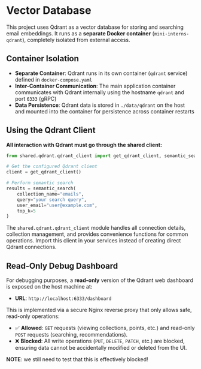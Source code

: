 # Vector Database

This project uses Qdrant as a vector database for storing and searching email embeddings. It runs as a **separate Docker container** (`mini-interns-qdrant`), completely isolated from external access.

## Container Isolation

- **Separate Container**: Qdrant runs in its own container (`qdrant` service) defined in `docker-compose.yaml`
- **Inter-Container Communication**: The main application container communicates with Qdrant internally using the hostname `qdrant` and port `6333` (gRPC)
- **Data Persistence**: Qdrant data is stored in `./data/qdrant` on the host and mounted into the container for persistence across container restarts

## Using the Qdrant Client

**All interaction with Qdrant must go through the shared client:**

```python
from shared.qdrant.qdrant_client import get_qdrant_client, semantic_search

# Get the configured Qdrant client
client = get_qdrant_client()

# Perform semantic search
results = semantic_search(
    collection_name="emails",
    query="your search query",
    user_email="user@example.com",
    top_k=5
)
```

The `shared.qdrant.qdrant_client` module handles all connection details, collection management, and provides convenience functions for common operations. Import this client in your services instead of creating direct Qdrant connections.

## Read-Only Debug Dashboard

For debugging purposes, a **read-only** version of the Qdrant web dashboard is exposed on the host machine at:

- **URL**: `http://localhost:6333/dashboard`

This is implemented via a secure Nginx reverse proxy that only allows safe, read-only operations:
- ✅ **Allowed**: `GET` requests (viewing collections, points, etc.) and read-only `POST` requests (searching, recommendations).
- ❌ **Blocked**: All write operations (`PUT`, `DELETE`, `PATCH`, etc.) are blocked, ensuring data cannot be accidentally modified or deleted from the UI.

**NOTE**: we still need to test that this is effectively blocked!